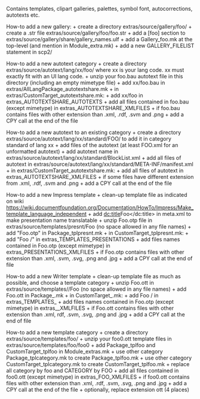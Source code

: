 Contains templates, clipart galleries, palettes, symbol font, autocorrections, autotexts etc.

How-to add a new gallery:
	+ create a directory extras/source/gallery/foo/
	+ create a .str file extras/source/gallery/foo/foo.str
	+ add a [foo] section to extras/source/gallery/share/gallery_names.ulf
	+ add a Gallery_foo.mk at the top-level (and mention in Module_extra.mk)
	+ add a new GALLERY_FILELIST statement in scp2/

How-to add a new autotext category
	+ create a directory extras/source/autotext/lang/xx/foo/ where xx is your lang code. xx must exactly fit with an UI lang code.
	+ unzip your foo.bau autotext file in this directory (including an empty mimetype file)
	+ add xx/foo.bau in extras/AllLangPackage_autotextshare.mk
	+ in extras/CustomTarget_autotextshare.mk:
		+ add xx/foo in extras_AUTOTEXTSHARE_AUTOTEXTS
		+ add all files contained in foo.bau (except mimetype) in extras_AUTOTEXTSHARE_XMLFILES
		+ if foo.bau contains files with other extension than .xml, .rdf, .svm and .png
			+ add a CPY call at the end of the file

How-to add a new autotext to an existing category
	+ create a directory extras/source/autotext/lang/xx/standard/FOO/ to add it in category standard of lang xx
	+ add files of the autotext (at least FOO.xml for an unformatted autotext)
	+ add autotext name in extras/source/autotext/lang/xx/standard/BlockList.xml
	+ add all files of autotext in extras/source/autotext/lang/xx/standard/META-INF/manifest.xml
	+ in extras/CustomTarget_autotextshare.mk:
		+ add all files of autotext in extras_AUTOTEXTSHARE_XMLFILES
		+ if some files have different extension from .xml, .rdf, .svm and .png
			+ add a CPY call at the end of the file

How-to add a new Impress template
	+ clean-up template file as indicated on wiki https://wiki.documentfoundation.org/Documentation/HowTo/Impress/Make_template_language_independent
	+ add <dc:title>Foo</dc:title> in meta.xml to make presentation name translatable
	+ unzip Foo.otp file in extras/source/templates/presnt/Foo (no space allowed in any file names)
	+ add "Foo.otp" in Package_tplpresnt.mk
	+ in CustomTarget_tplpresnt.mk:
		+ add "Foo /" in extras_TEMPLATES_PRESENTATIONS
		+ add files names contained in Foo.otp (except mimetype) in extras_PRESENTATIONS_XMLFILES
		+ if Foo.otp contains files with other extension than .xml, .svm, .svg, .png and .jpg
			+ add a CPY call at the end of file

How-to add a new Writer template
	+ clean-up template file as much as possible, and choose a template category <Category>
	+ unzip Foo.ott in extras/source/templates/<Category>/Foo (no space allowed in any file names)
	+ add Foo.ott in Package_<tplCategory>.mk
	+ in CustomTarget_<tplCategory>.mk:
		+ add Foo / in extras_TEMPLATES_<CATEGORY>
		+ add files names contained in Foo.otp (except mimetype) in extras_<CATEGORY>_XMLFILES
		+ if Foo.ott contains files with other extension than .xml, rdf, .svm, .svg, .png and .jpg
			+ add a CPY call at the end of file

How-to add a new template category
	+ create a directory extras/source/templates/foo/
	+ unzip your foo0.ott template files in extras/source/templates/foo/foo0
	+ add Package_tplfoo and CustomTarget_tplfoo in Module_extras.mk
	+ use other category Package_tplcategory.mk to create Package_tplfoo.mk
	+ use other category CustomTarget_tplcategory.mk to create CustomTarget_tplfoo.mk
		+ replace all category by foo and CATEGORY by FOO
		+ add all files contained in foo0.ott (except mimetype) in extras_FOO_XMLFILES
		+ if foo0.ott contains files with other extension than .xml, .rdf, .svm, .svg, .png and .jpg
			+ add a CPY call at the end of the file
		+ optionally, replace extension ott (4 places)
